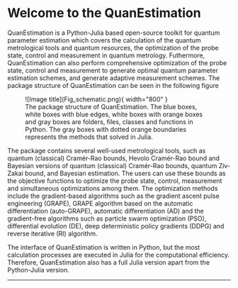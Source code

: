 # **Welcome to the QuanEstimation**
QuanEstimation is a Python-Julia based open-source toolkit for quantum parameter estimation
which covers the calculation of the quantum metrological tools and quantum resources, the 
optimization of the probe state, control and measurement in quantum metrology. Futhermore, 
QuanEstimation can also perform comprehensive optimization of the probe state, control and 
measurement to generate optimal quantum parameter estimation schemes, and generate adaptive 
measurement schemes. The package structure of QuanEstimation can be seen in the following 
figure

<figure markdown>
  ![Image title](Fig_schematic.png){ width="800" }
  <figcaption>The package structure of QuanEstimation. The blue boxes, white boxes with blue 
  edges, white boxes with orange boxes and gray boxes are folders, files, classes and functions in 
  Python. The gray boxes with dotted orange boundaries represents the methods that solved in Julia.
  </figcaption>
</figure>

The package contains several well-used metrological tools, such as quantum (classical) 
Cramér-Rao bounds, Hevolo Cramér-Rao bound and Bayesian versions of quantum (classical) 
Cramér-Rao bounds, quantum Ziv-Zakai bound, and Bayesian estimation. The users can use these
bounds as the objective functions to optimize the probe state, control, measurement and 
simultaneous optimizations among them. The optimization methods include the gradient-based 
algorithms such as the gradient ascent pulse engineering (GRAPE), GRAPE algorithm based on the 
automatic differentiation (auto-GRAPE), automatic differentiation (AD) and the 
gradient-free algorithms such as particle swarm optimization (PSO), differential evolution (DE), 
deep deterministic policy gradients (DDPG) and reverse iterative (RI) algorithm.

The interface of QuanEstimation is written in Python, but the most calculation processes are
executed in Julia for the computational efficiency. Therefore, QuanEstimation also has a full
Julia version apart from the Python-Julia version. 

---